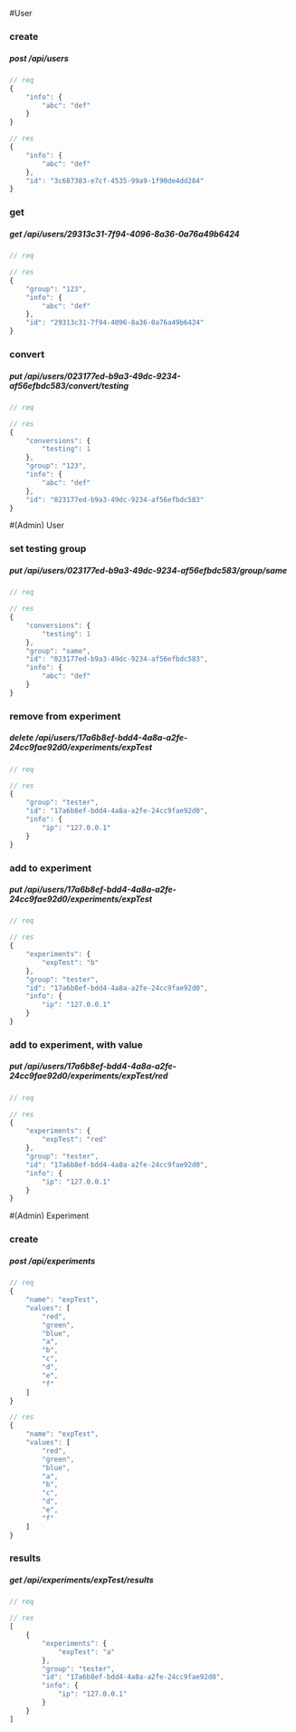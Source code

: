 #User
### create
##### post /api/users
```js
// req
{
    "info": {
        "abc": "def"
    }
}
```
```js
// res
{
    "info": {
        "abc": "def"
    },
    "id": "3c687383-e7cf-4535-99a9-1f90de4dd284"
}
```
### get
##### get /api/users/29313c31-7f94-4096-8a36-0a76a49b6424
```js
// req

```
```js
// res
{
    "group": "123",
    "info": {
        "abc": "def"
    },
    "id": "29313c31-7f94-4096-8a36-0a76a49b6424"
}
```
### convert
##### put /api/users/023177ed-b9a3-49dc-9234-af56efbdc583/convert/testing
```js
// req

```
```js
// res
{
    "conversions": {
        "testing": 1
    },
    "group": "123",
    "info": {
        "abc": "def"
    },
    "id": "023177ed-b9a3-49dc-9234-af56efbdc583"
}
```
#(Admin) User
### set testing group
##### put /api/users/023177ed-b9a3-49dc-9234-af56efbdc583/group/same
```js
// req

```
```js
// res
{
    "conversions": {
        "testing": 1
    },
    "group": "same",
    "id": "023177ed-b9a3-49dc-9234-af56efbdc583",
    "info": {
        "abc": "def"
    }
}
```
### remove from experiment
##### delete /api/users/17a6b8ef-bdd4-4a8a-a2fe-24cc9fae92d0/experiments/expTest
```js
// req

```
```js
// res
{
    "group": "tester",
    "id": "17a6b8ef-bdd4-4a8a-a2fe-24cc9fae92d0",
    "info": {
        "ip": "127.0.0.1"
    }
}
```
### add to experiment
##### put /api/users/17a6b8ef-bdd4-4a8a-a2fe-24cc9fae92d0/experiments/expTest
```js
// req

```
```js
// res
{
    "experiments": {
        "expTest": "b"
    },
    "group": "tester",
    "id": "17a6b8ef-bdd4-4a8a-a2fe-24cc9fae92d0",
    "info": {
        "ip": "127.0.0.1"
    }
}
```
### add to experiment, with value
##### put /api/users/17a6b8ef-bdd4-4a8a-a2fe-24cc9fae92d0/experiments/expTest/red
```js
// req

```
```js
// res
{
    "experiments": {
        "expTest": "red"
    },
    "group": "tester",
    "id": "17a6b8ef-bdd4-4a8a-a2fe-24cc9fae92d0",
    "info": {
        "ip": "127.0.0.1"
    }
}
```
#(Admin) Experiment
### create
##### post /api/experiments
```js
// req
{
    "name": "expTest",
    "values": [
        "red",
        "green",
        "blue",
        "a",
        "b",
        "c",
        "d",
        "e",
        "f"
    ]
}
```
```js
// res
{
    "name": "expTest",
    "values": [
        "red",
        "green",
        "blue",
        "a",
        "b",
        "c",
        "d",
        "e",
        "f"
    ]
}
```
### results
##### get /api/experiments/expTest/results
```js
// req

```
```js
// res
[
    {
        "experiments": {
            "expTest": "a"
        },
        "group": "tester",
        "id": "17a6b8ef-bdd4-4a8a-a2fe-24cc9fae92d0",
        "info": {
            "ip": "127.0.0.1"
        }
    }
]
```